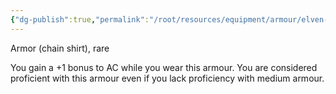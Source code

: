 ```yaml
---
{"dg-publish":true,"permalink":"/root/resources/equipment/armour/elven-chain/"}
---
```


Armor (chain shirt), rare 

You gain a +1 bonus to AC while you wear this armour. You are considered proficient with this armour even if you lack proficiency with medium armour.